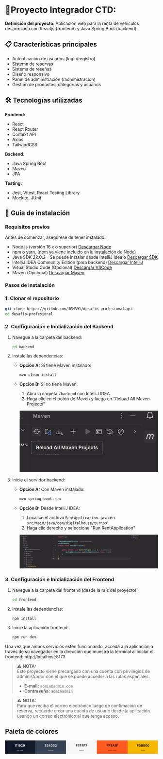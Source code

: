 # 🚗Proyecto Integrador CTD:


**Definición del proyecto**: Aplicación web para la renta de vehículos desarrollada con Reactjs (frontend) y Java Spring Boot (backend).

## 📋 Características principales

- Autenticación de usuarios (login/registro)
- Sistema de reservas
- Sistema de reseñas
- Diseño responsivo
- Panel de administración (/administracion)
- Gestión de productos, categorías y usuarios

## 🛠️ Tecnologías utilizadas

**Frontend:**
- React
- React Router
- Context API
- Axios
- TailwindCSS

**Backend:**
- Java Spring Boot
- Maven
- JPA

**Testing:**
- Jest, Vitest, React Testing Library
- Mockito, JUnit

## 🚀 Guía de instalación
### Requisitos previos
Antes de comenzar, asegúrese de tener instalado:
- Node.js (versión 16.x o superior) [Descargar Node](https://nodejs.org/es/download)
- npm o yarn. (npm ya viene incluido en la instalación de Node)
- Java SDK 22.0.2 - Se puede instalar desde IntelliJ Idea o [Descargar SDK](https://www.oracle.com/java/technologies/javase/jdk22-archive-downloads.html)
- IntelliJ IDEA Community Edition (para backend) [Descargar IntelliJ](https://www.jetbrains.com/es-es/idea/download/?section=windows)
- Visual Studio Code (Opcional) [Descargar VSCode](https://code.visualstudio.com/download)
- Maven (Opcional) [Descargar Maven](https://maven.apache.org/download.cgi?.)

### Pasos de instalación

### 1. Clonar el repositorio
```sh
git clone https://github.com/JPMB91/desafio-profesional.git
cd desafio-profesional
```

### 2. Configuración e Inicialización del Backend
1. Navegue a la carpeta del backend:
   ```sh
   cd backend
   ```

2. Instale las dependencias:
   - **Opción A:** Si tiene Maven instalado:
     ```sh
     mvn clean install
     ```
   - **Opción B:** Si no tiene Maven:
     1. Abra la carpeta `/backend` con IntelliJ IDEA
     2. Haga clic en el botón de Maven y luego en "Reload All Maven Projects"
     
     ![Instalar dependencias Maven](maven.png)

3. Inicie el servidor backend:
   - **Opción A:** Con Maven instalado:
     ```sh
     mvn spring-boot:run
     ```
   - **Opción B:** Desde IntelliJ IDEA:
     1. Localice el archivo `RentApplication.java` en `src/main/java/com/digitalhouse/turnos`
     2. Haga clic derecho y seleccione "Run RentApplication"
 
     ![Ejecutar aplicación](runBackend.png)

### 3. Configuración e Inicialización del Frontend
1. Navegue a la carpeta del frontend (desde la raíz del proyecto):
   ```sh
   cd frontend
   ```

2. Instale las dependencias:
   ```sh
   npm install
   ```

3. Inicie la aplicación frontend:
   ```sh
   npm run dev
   ```

Una vez que ambos servicios estén funcionando, acceda a la aplicación a través de su navegador en la dirección que muestra la terminal al iniciar el frontend: http://localhost:5173

> ⚠️ **NOTA:**  
> Este proyecto viene precargado con una cuenta con privilegios de administrador con el que se puede acceder a las rutas especiales.
>
> - **E-mail:** `admin@admin.com`  
> - **Contraseña:** `adminadmin`



> ⚠️ **NOTA:**  
> Para que reciba el correo electrónico luego de confimación de reserva, recuerde crear una cuenta de usuario desde la aplicación usando un correo electrónico al que tenga acceso.

## Paleta de colores

![colores](paletaColores.png)

